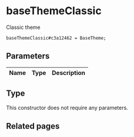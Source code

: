 # baseThemeClassic
Classic theme

```
baseThemeClassic#c3a12462 = BaseTheme;
```

## Parameters
| Name | Type | Description |
| ---- | :----: | ----------- |


## Type
This constructor does not require any parameters.

## Related pages
